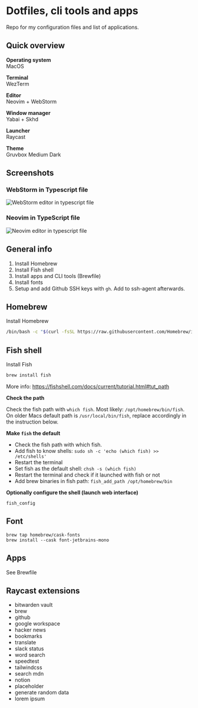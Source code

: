 # Dotfiles, cli tools and apps

Repo for my configuration files and list of applications.

## Quick overview

**Operating system**  
MacOS

**Terminal**  
WezTerm

**Editor**  
Neovim + WebStorm

**Window manager**  
Yabai + Skhd

**Launcher**  
Raycast

**Theme**  
Gruvbox Medium Dark

## Screenshots

### WebStorm in Typescript file

![WebStorm editor in typescript file](https://github.com/christofferbergj/dotfiles/assets/10507071/382ec3bd-5f53-4cd0-96bd-a9e8be88999c)

### Neovim in TypeScript file

![Neovim editor in typescript file](https://github.com/christofferbergj/dotfiles/assets/10507071/ceb605f9-9b3e-4215-a0d0-0ddf0cdc4987)

## General info

1. Install Homebrew
2. Install Fish shell
3. Install apps and CLI tools (Brewfile)
4. Install fonts
5. Setup and add Github SSH keys with `gh`. Add to ssh-agent afterwards.

## Homebrew

Install Homebrew

```bash
/bin/bash -c "$(curl -fsSL https://raw.githubusercontent.com/Homebrew/install/HEAD/install.sh)"
```

## Fish shell

Install Fish

```bash
brew install fish
```

More info: https://fishshell.com/docs/current/tutorial.html#tut_path

**Check the path**

Check the fish path with `which fish`. Most likely: `/opt/homebrew/bin/fish`.
On older Macs default path is `/usr/local/bin/fish`, replace accordingly in the instruction below.

**Make `fish` the default**

- Check the fish path with which fish.
- Add fish to know shells: `sudo sh -c 'echo (which fish) >> /etc/shells'`
- Restart the terminal
- Set fish as the default shell: `chsh -s (which fish)`
- Restart the terminal and check if it launched with fish or not
- Add brew binaries in fish path: `fish_add_path /opt/homebrew/bin`

**Optionally configure the shell (launch web interface)**

`fish_config`

## Font

`brew tap homebrew/cask-fonts`  
`brew install --cask font-jetbrains-mono`

## Apps

See Brewfile

## Raycast extensions

- bitwarden vault
- brew
- github
- google workspace
- hacker news
- bookmarks
- translate
- slack status
- word search
- speedtest
- tailwindcss
- search mdn
- notion
- placeholder
- generate random data
- lorem ipsum
